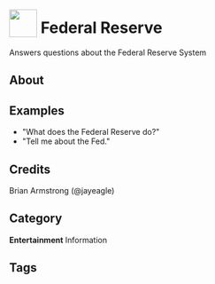 # <img src='https://rawgithub.com/FortAwesome/Font-Awesome/master/advanced-options/raw-svg/solid/hand-holding-usd.svg' card_color='#3A5564' width='50' height='50' style='vertical-align:bottom'/> Federal Reserve
Answers questions about the Federal Reserve System

## About 


## Examples 
* "What does the Federal Reserve do?"
* "Tell me about the Fed."

## Credits 
Brian Armstrong (@jayeagle)

## Category
**Entertainment**
Information

## Tags
